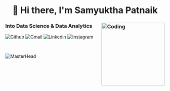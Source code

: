 
<h1 align="center">👋 Hi there, I'm Samyuktha Patnaik</h1>

<h3 align="left">Into Data Science & Data Analytics <img align="right" alt="Coding" width="200" src="https://c.tenor.com/FP3KLUuiKOkAAAAC/computer-typing.gif"></h3>

<!-- Your badges
You can use the website to generate badges: https://shields.io/
-->
[![Github](https://img.shields.io/badge/-Github-000?style=flat&logo=Github&logoColor=white)](https://github.com/SamyukthaPatnaik)
[![Gmail](https://img.shields.io/badge/-Gmail-000?style=flat&labelColor=c14438&logo=Gmail&logoColor=white)](mailto:samyukthapatnaik17@gmail.com)
[![Linkedin](https://img.shields.io/badge/-LinkedIn-000?style=flat&labelColor=blue&logo=Linkedin&logoColor=white)](https://www.linkedin.com/in/samyuktha-patnaik/)
[![Instagram](https://img.shields.io/badge/-Instagram-000?style=flat&labelColor=c13584&logo=instagram&logoColor=white)](https://www.instagram.com/its_samrecords/)
</p>

&nbsp;

![MasterHead](https://miro.medium.com/max/1400/1*RqZtWmB7eMyIbJufBcxlUw.png)
